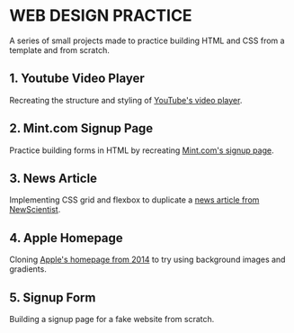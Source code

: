# WEB DESIGN PRACTICE

A series of small projects made to practice building HTML and CSS from a template and from scratch.

## 1. Youtube Video Player

Recreating the structure and styling of [YouTube's video player](https://www.youtube.com/watch?v=wGF7PswOENQ&ab_channel=LordHuron).

## 2. Mint.com Signup Page

Practice building forms in HTML by recreating [Mint.com's signup page](https://accounts.intuit.com/signup).

## 3. News Article

Implementing CSS grid and flexbox to duplicate a [news article from NewScientist](https://www.newscientist.com/article/2286218-ancient-lake-in-marss-gale-crater-may-have-actually-been-a-small-pond/).

## 4. Apple Homepage

Cloning [Apple's homepage from 2014](https://web.archive.org/web/20140301004610/http://www.apple.com/) to try using background images and gradients.

## 5. Signup Form

Building a signup page for a fake website from scratch.